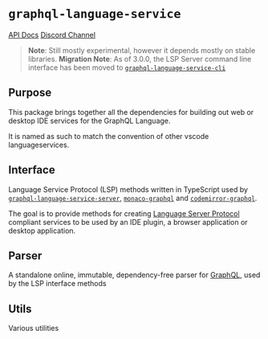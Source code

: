 # `graphql-language-service`

[API Docs](https://graphiql-test.netlify.app/typedoc/modules/graphql_language_service.html)
[Discord Channel](https://discord.gg/wkQCKwazxj)

> **Note**: Still mostly experimental, however it depends mostly on stable libraries.
> **Migration Note**: As of 3.0.0, the LSP Server command line interface has been moved to [`graphql-language-service-cli`](../graphql-language-service-cli)

## Purpose

This package brings together all the dependencies for building out web or desktop IDE services for the GraphQL Language.

It is named as such to match the convention of other vscode languageservices.

## Interface

Language Service Protocol (LSP) methods written in TypeScript used by [`graphql-language-service-server`](https://github.com/graphql/graphiql/tree/main/packages/graphql-language-service-server), [`monaco-graphql`](https://github.com/graphql/graphiql/tree/main/packages/monaco-graphql) and [`codemirror-graphql`](https://github.com/graphql/graphiql/tree/main/packages/codemirror-graphql).

The goal is to provide methods for creating [Language Server Protocol](https://langserver.org) compliant services to be used by an IDE plugin, a browser application or desktop application.

## Parser

A standalone online, immutable, dependency-free parser for [GraphQL](http://graphql.org/), used by the LSP interface methods

## Utils

Various utilities
